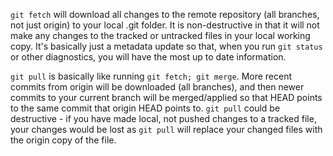 `git fetch` will download all changes to the remote repository 
(all branches, not just origin) to your local
.git folder. It is non-destructive in that it will
not make any changes to the tracked or
untracked files in your local working 
copy. It's basically just a metadata update
so that, when you run `git status` or other
diagnostics, you will have the most up to date
information. 

`git pull` is basically like running
`git fetch; git merge`. More recent 
commits from origin will be downloaded 
(all branches), and then newer commits to 
your current branch will be merged/applied
so that HEAD points to the same commit that
origin HEAD points to. `git pull` could be 
destructive - if you have made local, not 
pushed changes to a tracked file, your changes
would be lost as `git pull` will replace your 
changed files with the origin copy of the file. 
